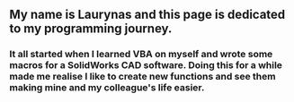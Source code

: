 ## My name is Laurynas and this page is dedicated to my programming journey.

### It all started when I learned VBA on myself and wrote some macros for a SolidWorks CAD software. Doing this for a while made me realise I like to create new functions and see them making mine and my colleague's life easier.

<!--
**LaurynasGHub/LaurynasGHub** is a ✨ _special_ ✨ repository because its `README.md` (this file) appears on your GitHub profile.

Here are some ideas to get you started:

- 🔭 I’m currently working on ...
- 🌱 I’m currently learning ...
- 👯 I’m looking to collaborate on ...
- 🤔 I’m looking for help with ...
- 💬 Ask me about ...
- 📫 How to reach me: ...
- 😄 Pronouns: ...
- ⚡ Fun fact: ...
-->
